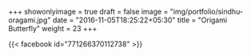 +++
showonlyimage = true
draft = false
image = "img/portfolio/sindhu-oragami.jpg"
date = "2016-11-05T18:25:22+05:30"
title = "Origami Butterfly"
weight = 23
+++

{{< facebook id="771266370112738" >}}
